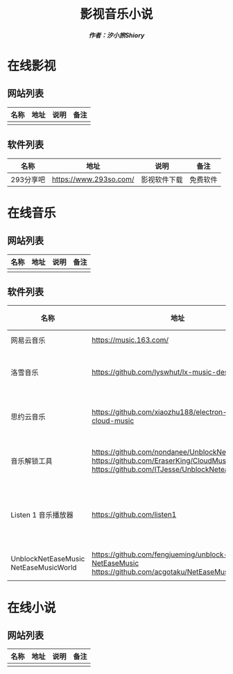 <center><h1>影视音乐小说</h1></center>

<center><h5>作者：汐小旅Shiory</h5></center>



# 在线影视

## 网站列表

| 名称 | 地址 | 说明 | 备注 |
| ---- | ---- | ---- | ---- |
|      |      |      |      |



## 软件列表

| 名称      | 地址                   | 说明         | 备注     |
| --------- | ---------------------- | ------------ | -------- |
| 293分享吧 | https://www.293so.com/ | 影视软件下载 | 免费软件 |



# 在线音乐

## 网站列表

| 名称 | 地址 | 说明 | 备注 |
| ---- | ---- | ---- | ---- |
|      |      |      |      |



## 软件列表

| 名称                                       | 地址                                                         | 说明                                              | 备注     |
| ------------------------------------------ | ------------------------------------------------------------ | ------------------------------------------------- | -------- |
| 网易云音乐                                 | https://music.163.com/                                       | Phone--wymc                                       |          |
| 洛雪音乐                                   | https://github.com/lyswhut/lx-music-desktop                  | 一个基于 electron 的音乐软件                      | 免费软件 |
| 思约云音乐                                 | https://github.com/xiaozhu188/electron-vue-cloud-music       | 仿网易云音乐windows客户端                         | 免费软件 |
| 音乐解锁工具                               | https://github.com/nondanee/UnblockNeteaseMusic<br />https://github.com/EraserKing/CloudMusicGear<br />https://github.com/ITJesse/UnblockNeteaseMusic | 解锁网易云音乐客户端变灰歌曲                      | 解锁软件 |
| Listen 1 音乐播放器                        | https://github.com/listen1                                   | Listen 1 可以搜索和播放来自多个主流音乐网站的歌曲 | 免费软件 |
| UnblockNetEaseMusic<br />NetEaseMusicWorld | https://github.com/fengjueming/unblock-NetEaseMusic<br />https://github.com/acgotaku/NetEaseMusicWorld | 海外网易云音乐代理                                |          |



# 在线小说

## 网站列表

| 名称 | 地址 | 说明 | 备注 |
| ---- | ---- | ---- | ---- |
|      |      |      |      |
